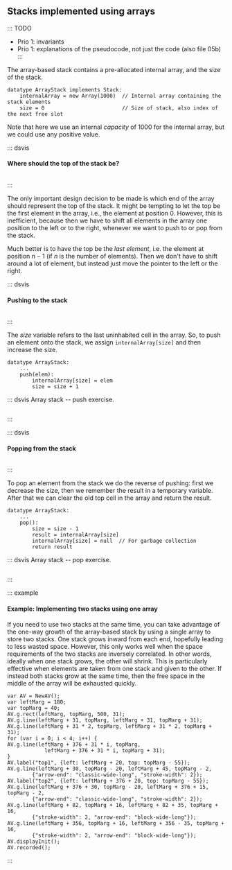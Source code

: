 
## Stacks implemented using arrays

::: TODO
- Prio 1: invariants
- Prio 1: explanations of the pseudocode, not just the code (also file 05b)
:::

The array-based stack contains a pre-allocated internal array, and the size of the stack.

    datatype ArrayStack implements Stack:
        internalArray = new Array(1000)  // Internal array containing the stack elements
        size = 0                         // Size of stack, also index of the next free slot

Note that here we use an internal *capacity* of 1000 for the internal array, but we could use any positive value.


::: dsvis
#### Where should the top of the stack be?

``` {.jsav-animation src="ChalmersGU/DynamicArrayStack-Top-CON.js" links="ChalmersGU/CGU-Styles.css" name="Array stack top position slideshow"}
```
:::

The only important design decision to be made is which end of the array should represent the top of the stack.
It might be tempting to let the top be the first element in the array, i.e., the element at position 0.
However, this is inefficient, because then we have to shift all elements in the array one position to the left or to the right, whenever we want to push to or pop from the stack.

Much better is to have the top be the *last element*, i.e. the element at position $n-1$ (if $n$ is the number of elements).
Then we don't have to shift around a lot of element, but instead just move the pointer to the left or the right.

<!--
### Invariants
 -->
<!--
### Pushing to the stack
 -->

::: dsvis
#### Pushing to the stack

``` {.jsav-animation src="ChalmersGU/DynamicArrayStack-Push-CON.js" links="ChalmersGU/CGU-Styles.css" name="Array stack push slideshow"}
```
:::

The *size* variable refers to the last uninhabited cell in the array.
So, to push an element onto the stack, we assign `internalArray[size]` and then increase the size.

    datatype ArrayStack:
        ...
        push(elem):
            internalArray[size] = elem
            size = size + 1

::: dsvis
Array stack -- push exercise.

```{.jsav-embedded src="ChalmersGU/DynamicArrayStack-Push-PRO.html" type="ka" name="Array-based Stack Push Exercise"}
```
:::


::: dsvis
#### Popping from the stack

``` {.jsav-animation src="ChalmersGU/DynamicArrayStack-Pop-CON.js" links="ChalmersGU/CGU-Styles.css" name="Array stack pop slideshow"}
```
:::

To pop an element from the stack we do the reverse of pushing:
first we decrease the size, then we remember the result in a temporary variable.
After that we can clear the old top cell in the array and return the result.

    datatype ArrayStack:
        ...
        pop():
            size = size - 1
            result = internalArray[size]
            internalArray[size] = null  // For garbage collection
            return result


::: dsvis
Array stack -- pop exercise.

```{.jsav-embedded src="ChalmersGU/DynamicArrayStack-Pop-PRO.html" type="ka" name="Array-based Stack Pop Exercise"}
```
:::


::: example
#### Example: Implementing two stacks using one array

If you need to use two stacks at the same time, you can take advantage
of the one-way growth of the array-based stack by using a single array
to store two stacks. One stack grows inward from each end, hopefully leading to less wasted space.
However, this only works well when the space requirements of the two stacks are
inversely correlated. In other words, ideally when one stack grows, the
other will shrink. This is particularly effective when elements are
taken from one stack and given to the other. If instead both stacks grow
at the same time, then the free space in the middle of the array will be
exhausted quickly.

```jsav-figure
var AV = NewAV();
var leftMarg = 180;
var topMarg = 40;
AV.g.rect(leftMarg, topMarg, 500, 31);
AV.g.line(leftMarg + 31, topMarg, leftMarg + 31, topMarg + 31);
AV.g.line(leftMarg + 31 * 2, topMarg, leftMarg + 31 * 2, topMarg + 31);
for (var i = 0; i < 4; i++) {
AV.g.line(leftMarg + 376 + 31 * i, topMarg,
            leftMarg + 376 + 31 * i, topMarg + 31);
}
AV.label("top1", {left: leftMarg + 20, top: topMarg - 55});
AV.g.line(leftMarg + 30, topMarg - 20, leftMarg + 45, topMarg - 2,
        {"arrow-end": "classic-wide-long", "stroke-width": 2});
AV.label("top2", {left: leftMarg + 376 + 20, top: topMarg - 55});
AV.g.line(leftMarg + 376 + 30, topMarg - 20, leftMarg + 376 + 15, topMarg - 2,
        {"arrow-end": "classic-wide-long", "stroke-width": 2});
AV.g.line(leftMarg + 82, topMarg + 16, leftMarg + 82 + 35, topMarg + 16,
        {"stroke-width": 2, "arrow-end": "block-wide-long"});
AV.g.line(leftMarg + 356, topMarg + 16, leftMarg + 356 - 35, topMarg + 16,
        {"stroke-width": 2, "arrow-end": "block-wide-long"});
AV.displayInit();
AV.recorded();
```
:::

